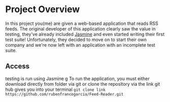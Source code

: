 # Project Overview

In this project you(me) are given a web-based application that reads RSS feeds. The original developer of this application clearly saw the value in testing, they've already included [Jasmine](http://jasmine.github.io/) and even started writing their first test suite! Unfortunately, they decided to move on to start their own company and we're now left with an application with an incomplete test suite.


## Access
testing is run using Jasmine g
To run the application, you must either download directly from folder via git or clone the repository via the link git hub gives you into your terminal
`git clone link https://github.com/rubenfrancogarcia/Feed-Reader.git` 
